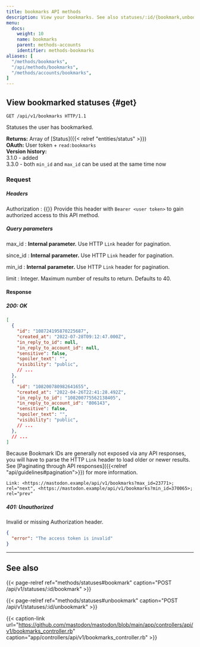 ```yaml
---
title: bookmarks API methods
description: View your bookmarks. See also statuses/:id/{bookmark,unbookmark}
menu:
  docs:
    weight: 10
    name: bookmarks
    parent: methods-accounts
    identifier: methods-bookmarks
aliases: [
  "/methods/bookmarks",
  "/api/methods/bookmarks",
  "/methods/accounts/bookmarks",
]
---
```


<style>
#TableOfContents ul ul ul {display: none}
</style>

## View bookmarked statuses {#get}

```http
GET /api/v1/bookmarks HTTP/1.1
```

Statuses the user has bookmarked.

**Returns:** Array of [Status]({{< relref "entities/status" >}})\
**OAuth:** User token + `read:bookmarks`\
**Version history:**\
3.1.0 - added\
3.3.0 - both `min_id` and `max_id` can be used at the same time now

### Request
##### Headers

Authorization
: {{<required>}} Provide this header with `Bearer <user token>` to gain authorized access to this API method.

##### Query parameters

max_id 
: **Internal parameter.** Use HTTP `Link` header for pagination.

since_id
: **Internal parameter.** Use HTTP `Link` header for pagination.

min_id
: **Internal parameter.** Use HTTP `Link` header for pagination.

limit
: Integer. Maximum number of results to return. Defaults to 40.

#### Response
##### 200: OK

```json
[
  {
    "id": "108724195870225687",
    "created_at": "2022-07-28T09:12:47.000Z",
    "in_reply_to_id": null,
    "in_reply_to_account_id": null,
    "sensitive": false,
    "spoiler_text": "",
    "visibility": "public",
    // ...
  },
  {
    "id": "108200780982641655",
    "created_at": "2022-04-26T22:41:28.492Z",
    "in_reply_to_id": "108200775562138405",
    "in_reply_to_account_id": "806143",
    "sensitive": false,
    "spoiler_text": "",
    "visibility": "public",
    // ...
  },
  // ...
]
```

Because Bookmark IDs are generally not exposed via any API responses, you will have to parse the HTTP `Link` header to load older or newer results. See [Paginating through API responses]({{<relref "api/guidelines#pagination">}}) for more information.

```http
Link: <https://mastodon.example/api/v1/bookmarks?max_id=23771>; rel="next", <https://mastodon.example/api/v1/bookmarks?min_id=370065>; rel="prev"
```

##### 401: Unauthorized

Invalid or missing Authorization header.

```json
{
  "error": "The access token is invalid"
}
```

---

## See also

{{< page-relref ref="methods/statuses#bookmark" caption="POST /api/v1/statuses/:id/bookmark" >}}

{{< page-relref ref="methods/statuses#unbookmark" caption="POST /api/v1/statuses/:id/unbookmark" >}}

{{< caption-link url="https://github.com/mastodon/mastodon/blob/main/app/controllers/api/v1/bookmarks_controller.rb" caption="app/controllers/api/v1/bookmarks_controller.rb" >}}